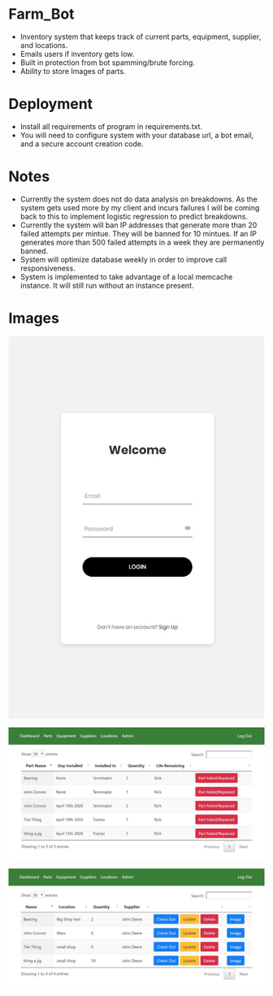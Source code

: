 # Farm_Bot

* Inventory system that keeps track of current parts, equipment, supplier, and locations.
* Emails users if inventory gets low.
* Built in protection from bot spamming/brute forcing.
* Ability to store Images of parts.


# Deployment

* Install all requirements of program in requirements.txt.
* You will need to configure system with your database url, a bot email, and a secure account creation code.


# Notes

* Currently the system does not do data analysis on breakdowns. As the system gets used more by my client and incurs failures I will be coming back to this to implement logistic regression to predict breakdowns.
* Currently the system will ban IP addresses that generate more than 20 failed attempts per mintue. They will be banned for 10 mintues. If an IP generates more than 500 failed attempts in a week they are permanently banned.
* System will optimize database weekly in order to improve call responsiveness.
* System is implemented to take advantage of a local memcache instance. It will still run without an instance present.

# Images

![Image of Login](https://github.com/Matthew9799/Farm_Bot/blob/master/login.JPG)


![Image of Dash](https://github.com/Matthew9799/Farm_Bot/blob/master/main.JPG)


![Image of Parts](https://github.com/Matthew9799/Farm_Bot/blob/master/parts.JPG)
